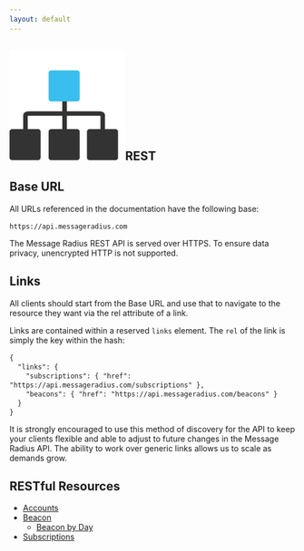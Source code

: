 ```yaml
---
layout: default
---
```


## ![Rest](img/rest.svg)REST

## Base URL

All URLs referenced in the documentation have the following base:

    https://api.messageradius.com

The Message Radius REST API is served over HTTPS. To ensure data privacy, unencrypted HTTP is not supported.

## Links

All clients should start from the Base URL and use that to navigate to the resource they want via the rel attribute of a link.

Links are contained within a reserved `links` element. The `rel` of the link is simply the key within the hash:

    {
      "links": {
        "subscriptions": { "href": "https://api.messageradius.com/subscriptions" },
        "beacons": { "href": "https://api.messageradius.com/beacons" }
      }
    }

It is strongly encouraged to use this method of discovery for the API to keep your clients flexible and able to adjust to future changes in the Message Radius API. The ability to work over generic links allows us to scale as demands grow.

## RESTful Resources

* [Accounts](/docs/api/accounts)
* [Beacon](/docs/api/beacons#beacon)
  * [Beacon by Day](/docs/api/beacons#beacon_day)
* [Subscriptions](/docs/api/subscriptions)

